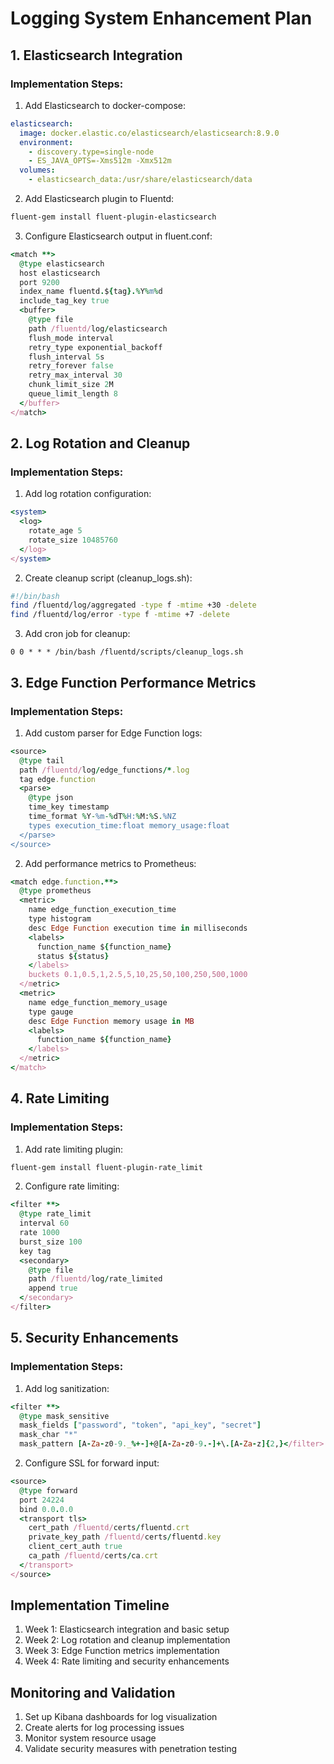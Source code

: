 # Logging System Enhancement Plan

## 1. Elasticsearch Integration
### Implementation Steps:
1. Add Elasticsearch to docker-compose:
```yaml
elasticsearch:
  image: docker.elastic.co/elasticsearch/elasticsearch:8.9.0
  environment:
    - discovery.type=single-node
    - ES_JAVA_OPTS=-Xms512m -Xmx512m
  volumes:
    - elasticsearch_data:/usr/share/elasticsearch/data
```

2. Add Elasticsearch plugin to Fluentd:
```bash
fluent-gem install fluent-plugin-elasticsearch
```

3. Configure Elasticsearch output in fluent.conf:
```ruby
<match **>
  @type elasticsearch
  host elasticsearch
  port 9200
  index_name fluentd.${tag}.%Y%m%d
  include_tag_key true
  <buffer>
    @type file
    path /fluentd/log/elasticsearch
    flush_mode interval
    retry_type exponential_backoff
    flush_interval 5s
    retry_forever false
    retry_max_interval 30
    chunk_limit_size 2M
    queue_limit_length 8
  </buffer>
</match>
```

## 2. Log Rotation and Cleanup
### Implementation Steps:
1. Add log rotation configuration:
```ruby
<system>
  <log>
    rotate_age 5
    rotate_size 10485760
  </log>
</system>
```

2. Create cleanup script (cleanup_logs.sh):
```bash
#!/bin/bash
find /fluentd/log/aggregated -type f -mtime +30 -delete
find /fluentd/log/error -type f -mtime +7 -delete
```

3. Add cron job for cleanup:
```cron
0 0 * * * /bin/bash /fluentd/scripts/cleanup_logs.sh
```

## 3. Edge Function Performance Metrics
### Implementation Steps:
1. Add custom parser for Edge Function logs:
```ruby
<source>
  @type tail
  path /fluentd/log/edge_functions/*.log
  tag edge.function
  <parse>
    @type json
    time_key timestamp
    time_format %Y-%m-%dT%H:%M:%S.%NZ
    types execution_time:float memory_usage:float
  </parse>
</source>
```

2. Add performance metrics to Prometheus:
```ruby
<match edge.function.**>
  @type prometheus
  <metric>
    name edge_function_execution_time
    type histogram
    desc Edge Function execution time in milliseconds
    <labels>
      function_name ${function_name}
      status ${status}
    </labels>
    buckets 0.1,0.5,1,2.5,5,10,25,50,100,250,500,1000
  </metric>
  <metric>
    name edge_function_memory_usage
    type gauge
    desc Edge Function memory usage in MB
    <labels>
      function_name ${function_name}
    </labels>
  </metric>
</match>
```

## 4. Rate Limiting
### Implementation Steps:
1. Add rate limiting plugin:
```bash
fluent-gem install fluent-plugin-rate_limit
```

2. Configure rate limiting:
```ruby
<filter **>
  @type rate_limit
  interval 60
  rate 1000
  burst_size 100
  key tag
  <secondary>
    @type file
    path /fluentd/log/rate_limited
    append true
  </secondary>
</filter>
```

## 5. Security Enhancements
### Implementation Steps:
1. Add log sanitization:
```ruby
<filter **>
  @type mask_sensitive
  mask_fields ["password", "token", "api_key", "secret"]
  mask_char "*"
  mask_pattern [A-Za-z0-9._%+-]+@[A-Za-z0-9.-]+\.[A-Za-z]{2,}</filter>
```

2. Configure SSL for forward input:
```ruby
<source>
  @type forward
  port 24224
  bind 0.0.0.0
  <transport tls>
    cert_path /fluentd/certs/fluentd.crt
    private_key_path /fluentd/certs/fluentd.key
    client_cert_auth true
    ca_path /fluentd/certs/ca.crt
  </transport>
</source>
```

## Implementation Timeline
1. Week 1: Elasticsearch integration and basic setup
2. Week 2: Log rotation and cleanup implementation
3. Week 3: Edge Function metrics implementation
4. Week 4: Rate limiting and security enhancements

## Monitoring and Validation
1. Set up Kibana dashboards for log visualization
2. Create alerts for log processing issues
3. Monitor system resource usage
4. Validate security measures with penetration testing 